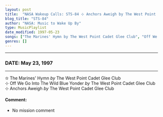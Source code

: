 ```yaml
---
layout: post
title:  "NASA Wakeup Calls: STS-84 ⊹ Anchors Aweigh by The West Point Cadet Glee Club ✺ May 23, 1997"
blog_title: "STS-84"
author: "NASA: Music to Wake Up By"
type: MusicPlaylist
date_modified: 1997-05-23
songs: ["The Marines' Hymn by The West Point Cadet Glee Club", "Off We Go Into The Wild Blue Yonder by The West Point Cadet Glee Club", "Anchors Aweigh by The West Point Cadet Glee Club"]
genres: []
---
```


----
### DATE: May 23, 1997
----
✫ The Marines' Hymn *by* The West Point Cadet Glee Club    &nbsp;<br />
⊹ Off We Go Into The Wild Blue Yonder *by* The West Point Cadet Glee Club    &nbsp;<br />
⊹ Anchors Aweigh *by* The West Point Cadet Glee Club  

#### Comment:
* No mission comment



<br/>
<center>
	<a target="_blank"
	   href="https://twitter.com/intent/tweet?hashtags=Space,NASA,Playlist,NASAWakeupCalls,SpaceProgram&text=🚀 {{ page.author}}, {{ page.title }}. {{ site.url }}{{ page.url }}&via=nasawakeupcalls"><i class="fab fa-twitter" title="Tweet this page" alt="Tweet this page" style="font-size: 1.3em;"></i></a>
	&nbsp; 	<i class="fas fa-user-astronaut" style="font-size: 1.5em;"></i> &nbsp;
    <a id="custom_amazon_link"
       type="amzn" search="#"
       category="popular music">
    <i class="fab fa-amazon" style="font-size: 1.3em;"></i></a>
</center>

<!-- Randomly resolve an individual entry from a song array -->
<script src="/assets/javascript/seedrandom.min.js"></script>
<script>
  var wake_me_up = ["The Marines' Hymn by The West Point Cadet Glee Club", "Off We Go Into The Wild Blue Yonder by The West Point Cadet Glee Club", "Anchors Aweigh by The West Point Cadet Glee Club"];
  var prng = new Math.seedrandom();
  function randomSong() {
    song = wake_me_up[Math.floor(Math.random() * wake_me_up.length)];
    var amazon_link = document.getElementById("custom_amazon_link");
    amazon_link.setAttribute("search", song);
  }
  window.onload = randomSong();
</script>
